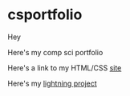 # csportfolio

Hey

Here's my comp sci portfolio


Here's a link to my HTML/CSS [site](https://gertonsonc.github.io/testWeb/dogPage/index)

Here's my [lightning project](https://gertonsonc.github.io/lightning2/)
